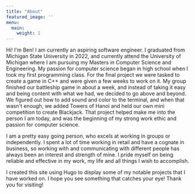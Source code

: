 ```yaml
---
title: "About"
featured_image: ''
menu:
  main:
    weight: 1
---
```


Hi! I'm Ben! I am currently an aspiring software engineer. I graduated from Michigan State University in 2022, and currently attend the University of Michigan where I am pursuing my Masters in Computer Science and Engineering. My passion for computer science began in high school when I took my first programming class. For the final project we were tasked to create a game in C++ and were given a few weeks to work on it. My group finished our battleship game in about a week, and instead of taking it easy and being content with what we had, we decided to go above and beyond. We figured out how to add sound and color to the terminal, and when that wasn't enough, we added Towers of Hanoi and held our own mini competition to create Blackjack. That project helped make me into the person I am today, and was the beginning of my strong work ethic and passion for computer science.

I am a pretty easy going person, who excels at working in groups or independently. I spent a lot of time working in retail and have a cognate in business, so working with and communicating with different people has always been an interest and strength of mine. I pride myself on being reliable and effective in my work, my life and all things I wish to accomplish.

I created this site using Hugo to display some of my notable projects that I have worked on. I hope you see something that catches your eye! Thank you for visiting!